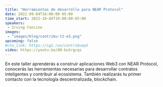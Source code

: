 ```yaml
---
title: "Herramientas de desarrollo para NEAR Protocol"
date: 2022-09-04T16:00:00-05:00
time_start: 2022-10-04T19:00:00-05:00
speakers:
 - Irving Cancino
images: 
 - "images/blog/contribu-t2-e5.png"
upcoming: false
#cta_link: https://sg1.run/contribuep5
video: https://youtu.be/80-buSrgcqs
---
```


En este taller aprenderás a construir aplicaciones Web3 con NEAR Protocol, conocerás las herramientas necesarias para desarrollar contratos inteligentes y contribuir al ecosistema. También realizarás tu primer contacto con la tecnología descentralizada, blockchain.